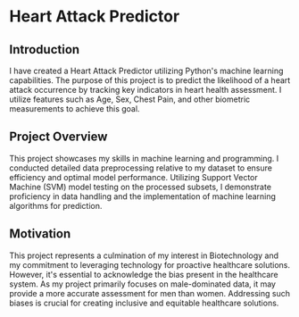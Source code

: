 # Heart Attack Predictor

## Introduction
I have created a Heart Attack Predictor utilizing Python's machine learning capabilities. The purpose of this project is to predict the likelihood of a heart attack occurrence by tracking key indicators in heart health assessment. I utilize features such as Age, Sex, Chest Pain, and other biometric measurements to achieve this goal.

## Project Overview
This project showcases my skills in machine learning and programming. I conducted detailed data preprocessing relative to my dataset to ensure efficiency and optimal model performance. Utilizing Support Vector Machine (SVM) model testing on the processed subsets, I demonstrate proficiency in data handling and the implementation of machine learning algorithms for prediction.

## Motivation
This project represents a culmination of my interest in Biotechnology and my commitment to leveraging technology for proactive healthcare solutions. However, it's essential to acknowledge the bias present in the healthcare system. As my project primarily focuses on male-dominated data, it may provide a more accurate assessment for men than women. Addressing such biases is crucial for creating inclusive and equitable healthcare solutions.

